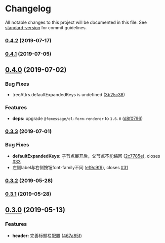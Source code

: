 # Changelog

All notable changes to this project will be documented in this file. See [standard-version](https://github.com/conventional-changelog/standard-version) for commit guidelines.

### [0.4.2](https://github.com/FEMessage/el-data-tree/compare/v0.4.1...v0.4.2) (2019-07-17)



### [0.4.1](https://github.com/FEMessage/el-data-tree/compare/v0.4.0...v0.4.1) (2019-07-05)



## [0.4.0](https://github.com/FEMessage/el-data-tree/compare/v0.3.3...v0.4.0) (2019-07-02)


### Bug Fixes

* treeAttrs.defaultExpandedKeys is undefined  ([3b25c38](https://github.com/FEMessage/el-data-tree/commit/3b25c38))


### Features

* **deps:** upgrade `@femessage/el-form-renderer` to `1.6.0`   ([d8f0796](https://github.com/FEMessage/el-data-tree/commit/d8f0796))



### [0.3.3](https://github.com/FEMessage/el-data-tree/compare/v0.3.2...v0.3.3) (2019-07-01)


### Bug Fixes

* **defaultExpandedKeys:** 子节点展开后，父节点不能缩回 ([2c7785e](https://github.com/FEMessage/el-data-tree/commit/2c7785e)), closes [#33](https://github.com/FEMessage/el-data-tree/issues/33)
* 左侧label与右侧按钮font-family不同   ([e19c9f9](https://github.com/FEMessage/el-data-tree/commit/e19c9f9)), closes [#31](https://github.com/FEMessage/el-data-tree/issues/31)



### [0.3.2](https://github.com/FEMessage/el-data-tree/compare/v0.3.1...v0.3.2) (2019-05-28)



### [0.3.1](https://github.com/FEMessage/el-data-tree/compare/v0.3.0...v0.3.1) (2019-05-28)



## [0.3.0](https://github.com/FEMessage/el-data-tree/compare/v0.2.0...v0.3.0) (2019-05-13)


### Features

* **header:** 完善标题栏配置  ([467a85f](https://github.com/FEMessage/el-data-tree/commit/467a85f))
